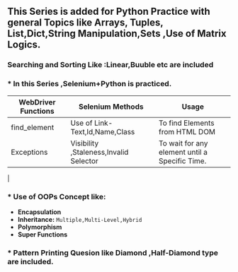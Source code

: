 ## This Series is added for Python Practice with general Topics like Arrays, Tuples, List,Dict,String Manipulation,Sets ,Use of Matrix Logics.

### Searching and Sorting Like :Linear,Buuble etc are included
### * In this Series ,Selenium+Python is practiced.
 | **WebDriver Functions**  | **Selenium Methods** | **Usage**
 |--------------------|----------------|---------------|
 | find_element | Use of Link-Text,Id,Name,Class | To find Elements from HTML DOM 
 | Exceptions | Visibility ,Staleness,Invalid Selector | To wait for any element until a Specific Time.
 | 

### * Use of OOPs Concept like:
* **Encapsulation**
* **Inheritance:** `Multiple,Multi-Level,Hybrid`
* **Polymorphism**
* **Super Functions**
 
### * Pattern Printing Quesion like Diamond ,Half-Diamond type are included.
